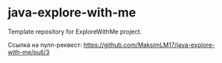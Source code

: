 # java-explore-with-me
Template repository for ExploreWithMe project.

Ссылка на пулл-реквест: https://github.com/MaksimLM17/java-explore-with-me/pull/3
